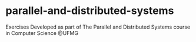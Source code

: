 # parallel-and-distributed-systems
Exercises Developed as part of The Parallel and Distributed Systems course in Computer Science @UFMG
